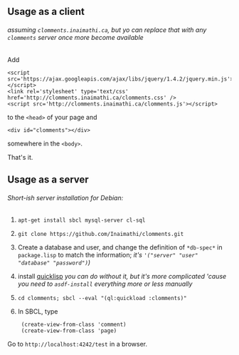 ## Usage as a client 
###### assuming `clomments.inaimathi.ca`, but yo can replace that with any `clomments` server once more become available

Add

    <script src='https://ajax.googleapis.com/ajax/libs/jquery/1.4.2/jquery.min.js'></script> 
    <link rel='stylesheet' type='text/css' href='http://clomments.inaimathi.ca/clomments.css' />
    <script src='http://clomments.inaimathi.ca/clomments.js'></script> 

to the `<head>` of your page and

    <div id="clomments"></div>
    
somewhere in the `<body>`.

That's it.


## Usage as a server
###### Short-ish server installation for Debian:

1. `apt-get install sbcl mysql-server cl-sql`
2. `git clone https://github.com/Inaimathi/clomments.git`
3. Create a database and user, and change the definition of `*db-spec*` in `package.lisp` to match the information; *it's `'("server" "user" "database" "password")`)*
4. install [quicklisp](http://www.quicklisp.org/beta/) *you can do without it, but it's more complicated 'cause you need to `asdf-install` everything more or less manually*
5. `cd clomments; sbcl --eval "(ql:quickload :clomments)"`
6. In SBCL, type 

        (create-view-from-class 'comment)  
        (create-view-from-class 'page)

Go to `http://localhost:4242/test` in a browser.
